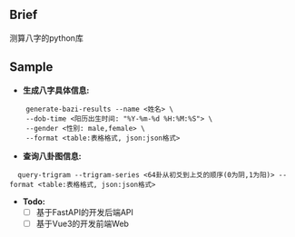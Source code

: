## Brief

测算八字的python库

## Sample

- **生成八字具体信息:**

```
    generate-bazi-results --name <姓名> \
    --dob-time <阳历出生时间: "%Y-%m-%d %H:%M:%S"> \
    --gender <性别: male,female> \
    --format <table:表格格式, json:json格式>
```

- **查询八卦图信息:**

```
  query-trigram --trigram-series <64卦从初爻到上爻的顺序(0为阴,1为阳)> --format <table:表格格式, json:json格式>
```

- **Todo:**
  - [ ]  基于FastAPI的开发后端API
  - [ ]  基于Vue3的开发前端Web
